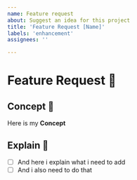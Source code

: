 ```yaml
---
name: Feature request
about: Suggest an idea for this project
title: 'Feature Request [Name]'
labels: 'enhancement'
assignees: ''

---
```

# Feature Request :diamond_shape_with_a_dot_inside:

## Concept :thought_balloon:

Here is my **Concept**

## Explain :pencil:

- [ ] And here i explain what i need to add  
- [ ] And i also need to do that

